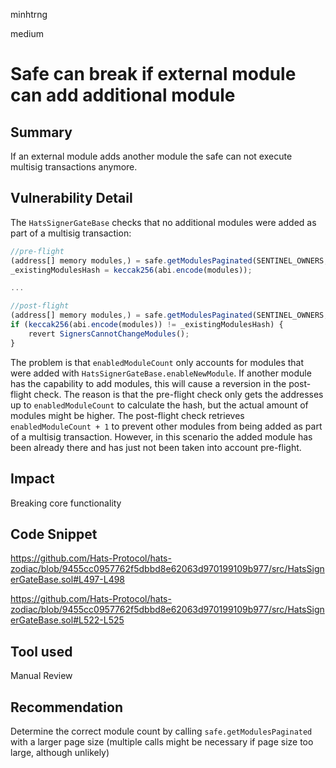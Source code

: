 minhtrng

medium

# Safe can break if external module can add additional module

## Summary

If an external module adds another module the safe can not execute multisig transactions anymore.

## Vulnerability Detail

The `HatsSignerGateBase` checks that no additional modules were added as part of a multisig transaction:

```js
//pre-flight
(address[] memory modules,) = safe.getModulesPaginated(SENTINEL_OWNERS, enabledModuleCount);
_existingModulesHash = keccak256(abi.encode(modules));

...

//post-flight
(address[] memory modules,) = safe.getModulesPaginated(SENTINEL_OWNERS, enabledModuleCount + 1);
if (keccak256(abi.encode(modules)) != _existingModulesHash) {
    revert SignersCannotChangeModules();
}
```

The problem is that `enabledModuleCount` only accounts for modules that were added with `HatsSignerGateBase.enableNewModule`. If another module has the capability to add modules, this will cause a reversion in the post-flight check. The reason is that the pre-flight check only gets the addresses up to `enabledModuleCount` to calculate the hash, but the actual amount of modules might be higher. The post-flight check retrieves `enabledModuleCount + 1` to prevent other modules from being added as part of a multisig transaction. However, in this scenario the added module has been already there and has just not been taken into account pre-flight.

## Impact

Breaking core functionality

## Code Snippet

https://github.com/Hats-Protocol/hats-zodiac/blob/9455cc0957762f5dbbd8e62063d970199109b977/src/HatsSignerGateBase.sol#L497-L498

https://github.com/Hats-Protocol/hats-zodiac/blob/9455cc0957762f5dbbd8e62063d970199109b977/src/HatsSignerGateBase.sol#L522-L525

## Tool used

Manual Review

## Recommendation
Determine the correct module count by calling `safe.getModulesPaginated` with a larger page size (multiple calls might be necessary if page size too large, although unlikely)